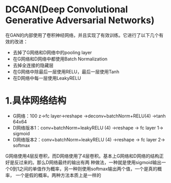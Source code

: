 DCGAN(Deep Convolutional Generative Adversarial Networks)
===
在GAN的内部使用了卷积神经网络，并且实现了有效训练。它进行了以下几个有效的改进：
- 去掉了G网络和D网络中的pooling layer
- 在G网络和D网络中都使用Batch Normalization
- 去掉全连接的隐藏层
- 在G网络中除最后一层使用RELU，最后一层使用Tanh
- 在D网络中每一层使用LeakyRELU

# 1.具体网络结构
- G网络：100 z->fc layer->reshape ->deconv+batchNorm+RELU(4) ->tanh 64x64
- D网络版本1：conv+batchNorm+leakyRELU (4) ->reshape -> fc layer 1-> sigmoid
- D网络版本2：conv+batchNorm+leakyRELU (4) ->reshape -> fc layer 2-> softmax

G网络使用4层反卷积，而D网络使用了4层卷积。基本上G网络和D网络的结构正好是反过来的。那么D网络最终的输出有两
种做法，一种就是使用sigmoid输出一个0到1之间的单值作为概率，另一种则使用softmax输出两个值，一个是真的概率，
一个是假的概率。两种方法本质上是一样的